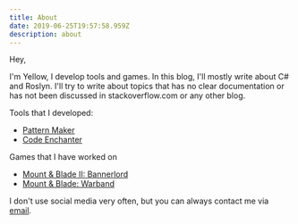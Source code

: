 ```yaml
---
title: About
date: 2019-06-25T19:57:58.959Z
description: about
---
```

Hey,

I'm Yellow, I develop tools and games. In this blog, I'll mostly write about C# and Roslyn. I'll try to write about topics that has no clear documentation or has not been discussed in stackoverflow.com or any other blog.
<!-- end -->

Tools that I developed:

* [Pattern Maker](https://marketplace.visualstudio.com/items?itemName=MerryYellow.patternmaker)
* [Code Enchanter](https://assetstore.unity.com/packages/tools/utilities/code-enchanter-120279)

Games that I have worked on

* [Mount & Blade II: Bannerlord](https://www.taleworlds.com/en/Games/Bannerlord)
* [Mount & Blade: Warband](https://www.taleworlds.com/en/Games/Warband)

I don't use social media very often, but you can always contact me via [email](mailto:merryyellow@outlook.com).
